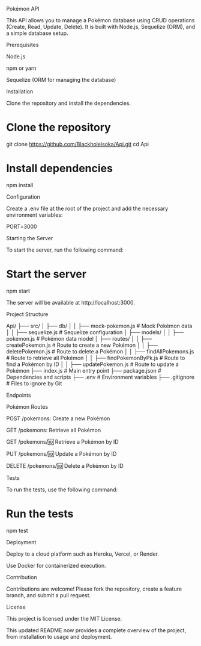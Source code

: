 Pokémon API

This API allows you to manage a Pokémon database using CRUD operations (Create, Read, Update, Delete). It is built with Node.js, Sequelize (ORM), and a simple database setup.

Prerequisites

Node.js

npm or yarn

Sequelize (ORM for managing the database)

Installation

Clone the repository and install the dependencies.

# Clone the repository
git clone https://github.com/Blackholeisoka/Api.git
cd Api

# Install dependencies
npm install

Configuration

Create a .env file at the root of the project and add the necessary environment variables:

PORT=3000

Starting the Server

To start the server, run the following command:

# Start the server
npm start

The server will be available at http://localhost:3000.

Project Structure

Api/
├── src/
│   ├── db/
│   │   ├── mock-pokemon.js  # Mock Pokémon data
│   │   ├── sequelize.js     # Sequelize configuration
│   ├── models/
│   │   ├── pokemon.js       # Pokémon data model
│   ├── routes/
│   │   ├── createPokemon.js # Route to create a new Pokémon
│   │   ├── deletePokemon.js # Route to delete a Pokémon
│   │   ├── findAllPokemons.js # Route to retrieve all Pokémon
│   │   ├── findPokemonByPk.js # Route to find a Pokémon by ID
│   │   ├── updatePokemon.js # Route to update a Pokémon
├── index.js                 # Main entry point
├── package.json             # Dependencies and scripts
├── .env                     # Environment variables
├── .gitignore               # Files to ignore by Git

Endpoints

Pokémon Routes

POST /pokemons: Create a new Pokémon

GET /pokemons: Retrieve all Pokémon

GET /pokemons/:id: Retrieve a Pokémon by ID

PUT /pokemons/:id: Update a Pokémon by ID

DELETE /pokemons/:id: Delete a Pokémon by ID

Tests

To run the tests, use the following command:

# Run the tests
npm test

Deployment

Deploy to a cloud platform such as Heroku, Vercel, or Render.

Use Docker for containerized execution.

Contribution

Contributions are welcome! Please fork the repository, create a feature branch, and submit a pull request.

License

This project is licensed under the MIT License.

This updated README now provides a complete overview of the project, from installation to usage and deployment.